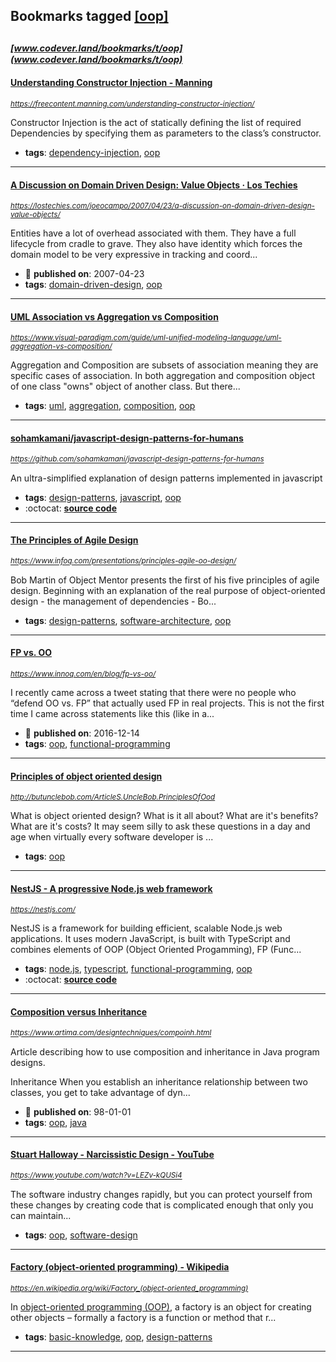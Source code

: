 ## Bookmarks tagged [[oop]](https://www.codever.land/search?q=[oop])

_<sup><sup>[www.codever.land/bookmarks/t/oop](www.codever.land/bookmarks/t/oop)</sup></sup>_
---
#### [Understanding Constructor Injection - Manning](https://freecontent.manning.com/understanding-constructor-injection/)
_<sup>https://freecontent.manning.com/understanding-constructor-injection/</sup>_

Constructor Injection is the act of statically defining the list of required Dependencies by specifying them as parameters to the class’s constructor.
* **tags**: [dependency-injection](../tagged/dependency-injection.md), [oop](../tagged/oop.md)
---
#### [A Discussion on Domain Driven Design: Value Objects · Los Techies](https://lostechies.com/joeocampo/2007/04/23/a-discussion-on-domain-driven-design-value-objects/)
_<sup>https://lostechies.com/joeocampo/2007/04/23/a-discussion-on-domain-driven-design-value-objects/</sup>_

Entities have a lot of overhead associated with them. They have a full lifecycle from cradle to grave. They also have identity which forces the domain model to be very expressive in tracking and coord...
* :calendar: **published on**: 2007-04-23
* **tags**: [domain-driven-design](../tagged/domain-driven-design.md), [oop](../tagged/oop.md)
---
#### [UML Association vs Aggregation vs Composition](https://www.visual-paradigm.com/guide/uml-unified-modeling-language/uml-aggregation-vs-composition/)
_<sup>https://www.visual-paradigm.com/guide/uml-unified-modeling-language/uml-aggregation-vs-composition/</sup>_

Aggregation and Composition are subsets of association meaning they are specific cases of association. In both aggregation and composition object of one class "owns" object of another class. But there...
* **tags**: [uml](../tagged/uml.md), [aggregation](../tagged/aggregation.md), [composition](../tagged/composition.md), [oop](../tagged/oop.md)
---
#### [sohamkamani/javascript-design-patterns-for-humans](https://github.com/sohamkamani/javascript-design-patterns-for-humans)
_<sup>https://github.com/sohamkamani/javascript-design-patterns-for-humans</sup>_

An ultra-simplified explanation of design patterns implemented in javascript
* **tags**: [design-patterns](../tagged/design-patterns.md), [javascript](../tagged/javascript.md), [oop](../tagged/oop.md)
* :octocat: **[source code](https://github.com/sohamkamani/javascript-design-patterns-for-humans)**
---
#### [The Principles of Agile Design](https://www.infoq.com/presentations/principles-agile-oo-design/)
_<sup>https://www.infoq.com/presentations/principles-agile-oo-design/</sup>_

Bob Martin of Object Mentor presents the first of his five principles of agile design. Beginning with an explanation of the real purpose of object-oriented design - the management of dependencies - Bo...
* **tags**: [design-patterns](../tagged/design-patterns.md), [software-architecture](../tagged/software-architecture.md), [oop](../tagged/oop.md)
---
#### [FP vs. OO](https://www.innoq.com/en/blog/fp-vs-oo/)
_<sup>https://www.innoq.com/en/blog/fp-vs-oo/</sup>_

I recently came across a tweet stating that there were no people who “defend OO vs. FP” that actually used FP in real projects. This is not the first time I came across statements like this (like in a...
* :calendar: **published on**: 2016-12-14
* **tags**: [oop](../tagged/oop.md), [functional-programming](../tagged/functional-programming.md)
---
#### [Principles of object oriented design](http://butunclebob.com/ArticleS.UncleBob.PrinciplesOfOod)
_<sup>http://butunclebob.com/ArticleS.UncleBob.PrinciplesOfOod</sup>_

What is object oriented design? What is it all about? What are it's benefits? What are it's costs? It may seem silly to ask these questions in a day and age when virtually every software developer is ...
* **tags**: [oop](../tagged/oop.md)
---
#### [NestJS - A progressive Node.js web framework](https://nestjs.com/)
_<sup>https://nestjs.com/</sup>_

NestJS is a framework for building efficient, scalable Node.js web applications. It uses modern JavaScript, is built with TypeScript and combines elements of OOP (Object Oriented Progamming), FP (Func...
* **tags**: [node.js](../tagged/node.js.md), [typescript](../tagged/typescript.md), [functional-programming](../tagged/functional-programming.md), [oop](../tagged/oop.md)
* :octocat: **[source code](https://github.com/nestjs/nest)**
---
#### [Composition versus Inheritance](https://www.artima.com/designtechniques/compoinh.html)
_<sup>https://www.artima.com/designtechniques/compoinh.html</sup>_

Article describing how to use composition and inheritance in Java program designs.

 Inheritance
When you establish an inheritance relationship between two classes, you get to take advantage of dyn...
* :calendar: **published on**: 98-01-01
* **tags**: [oop](../tagged/oop.md), [java](../tagged/java.md)
---
#### [Stuart Halloway - Narcissistic Design - YouTube](https://www.youtube.com/watch?v=LEZv-kQUSi4)
_<sup>https://www.youtube.com/watch?v=LEZv-kQUSi4</sup>_

The software industry changes rapidly, but you can protect yourself from these changes by creating code that is complicated enough that only you can maintain...
* **tags**: [oop](../tagged/oop.md), [software-design](../tagged/software-design.md)
---
#### [Factory (object-oriented programming) - Wikipedia](https://en.wikipedia.org/wiki/Factory_(object-oriented_programming))
_<sup>https://en.wikipedia.org/wiki/Factory_(object-oriented_programming)</sup>_

In [object-oriented programming (OOP)](https://en.wikipedia.org/wiki/Object-oriented_programming), a factory is an object for creating other objects – formally a factory is a function or method that r...
* **tags**: [basic-knowledge](../tagged/basic-knowledge.md), [oop](../tagged/oop.md), [design-patterns](../tagged/design-patterns.md)
---
